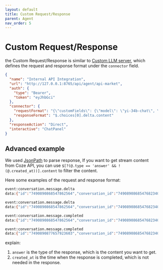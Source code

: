 ```yaml
---
layout: default
title: Custom Request/Response
parent: Agent
nav_order: 5
---
```


# Custom Request/Response

the Custom Request/Response is similar to [Custom LLM server](/custom/llm-server), which defines the request and 
response format under the `connector` field.

```json
{
  "name": "Internal API Integration",
  "url": "http://127.0.0.1:8765/api/agent/api-market",
  "auth": {
    "type": "Bearer",
    "token": "eyJhbGci"
  },
  "connector": {
    "requestFormat": "{\"customFields\": {\"model\": \"yi-34b-chat\", \"stream\": true}}",
    "responseFormat": "$.choices[0].delta.content"
  },
  "responseAction": "Direct",
  "interactive": "ChatPanel"
}
```

## Advanced example

We used [JsonPath](https://github.com/json-path/JsonPath) to parse response, If you want to get stream content from Coze
API, you can use `$[?(@.type == 'answer' && !(@.created_at))].content` to filter the content.

Here some examples of the request and response format:

```bash
event:conversation.message.delta
data:{"id":"7490890868547862564","conversation_id":"7490890868547682340","bot_id":"7490858512726458380","role":"assistant","type":"answer","content":"All","content_type":"text","chat_id":"7490890868547698724","section_id":"7490890868547682340"}

event:conversation.message.delta
data:{"id":"7490890868547862564","conversation_id":"7490890868547682340","bot_id":"7490858512726458380","role":"assistant","type":"answer","content":"Files","content_type":"text","chat_id":"7490890868547698724","section_id":"7490890868547682340"}

event:conversation.message.completed
data:{"id":"7490890868547862564","conversation_id":"7490890868547682340","bot_id":"7490858512726458380","role":"assistant","type":"answer","content":"listAllFiles","content_type":"text","chat_id":"7490890868547698724","section_id":"7490890868547682340","created_at":1744108946}

event:conversation.message.completed
data:{"id":"7490890877657923603","conversation_id":"7490890868547682340","bot_id":"7490858512726458380","role":"assistant","type":"verbose","content":"{\"msg_type\":\"generate_answer_finish\",\"data\":\"{\\\"finish_reason\\\":0,\\\"FinData\\\":\\\"\\\"}\",\"from_module\":null,\"from_unit\":null}","content_type":"text","chat_id":"7490890868547698724","section_id":"7490890868547682340","created_at":1744108948,"updated_at":1744108948}
```

explain:

1. `answer` is the type of the response, which is the content you want to get.
2. `created_at` is the time when the response is completed, which is not needed in the response.
